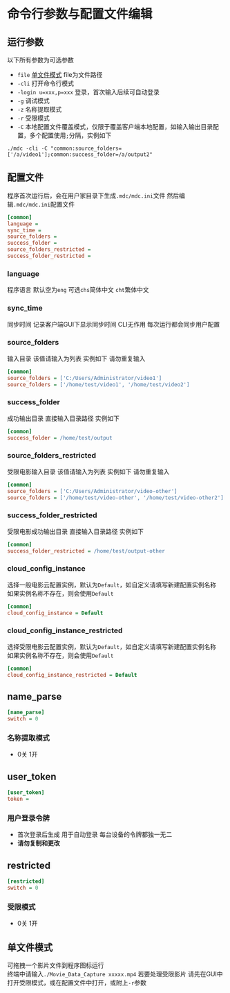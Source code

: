 # 命令行参数与配置文件编辑
## 运行参数
以下所有参数为可选参数
* `file` [单文件模式](#单文件模式) file为文件路径
* `-cli` 打开命令行模式
* `-login u=xxx,p=xxx` 登录，首次输入后续可自动登录
* `-g` 调试模式
* `-z` 名称提取模式
* `-r` 受限模式
* `-C` 本地配置文件覆盖模式，仅限于覆盖客户端本地配置，如输入输出目录配置，多个配置使用`;`分隔，实例如下
```shell
./mdc -cli -C "common:source_folders=['/a/video1'];common:success_folder=/a/output2"
```

## 配置文件
程序首次运行后，会在用户家目录下生成`.mdc/mdc.ini`文件
然后编辑`.mdc/mdc.ini`配置文件

```ini
[common]
language =
sync_time =
source_folders =
success_folder =
source_folders_restricted =
success_folder_restricted =
```
### language
程序语言 默认空为`eng` 可选`chs`简体中文 `cht`繁体中文

### sync_time
同步时间 记录客户端GUI下显示同步时间 CLI无作用 每次运行都会同步用户配置

### source_folders
输入目录 该值请输入为列表 实例如下 请勿重复输入
```ini
[common]
source_folders = ['C:/Users/Administrator/video1']
source_folders = ['/home/test/video1', '/home/test/video2']
```

### success_folder
成功输出目录 直接输入目录路径 实例如下
```ini
[common]
success_folder = /home/test/output
```

### source_folders_restricted
受限电影输入目录 该值请输入为列表 实例如下 请勿重复输入
```ini
[common]
source_folders = ['C:/Users/Administrator/video-other']
source_folders = ['/home/test/video-other', '/home/test/video-other2']
```

### success_folder_restricted
受限电影成功输出目录 直接输入目录路径 实例如下
```ini
[common]
success_folder_restricted = /home/test/output-other
```

### cloud_config_instance
选择一般电影云配置实例，默认为`Default`，如自定义请填写新建配置实例名称  
如果实例名称不存在，则会使用`Default`
```ini
[common]
cloud_config_instance = Default
```

### cloud_config_instance_restricted
选择受限电影云配置实例，默认为`Default`，如自定义请填写新建配置实例名称  
如果实例名称不存在，则会使用`Default`
```ini
[common]
cloud_config_instance_restricted = Default
```

## name_parse
```ini
[name_parse]
switch = 0
```
### 名称提取模式 
* 0关 1开

## user_token
```ini
[user_token]
token =
```
### 用户登录令牌
* 首次登录后生成 用于自动登录 每台设备的令牌都独一无二
* **请勿复制和更改**

## restricted
```ini
[restricted]
switch = 0
```
### 受限模式 
* 0关 1开

## 单文件模式
可拖拽一个影片文件到程序图标运行  
终端中请输入`./Movie_Data_Capture xxxxx.mp4`
若要处理受限影片 请先在GUI中打开受限模式，或在配置文件中打开，或附上`-r`参数